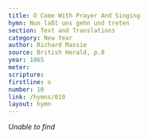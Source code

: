 ```yaml
---
title: O Come With Prayer And Singing
hymn: Nun laßt uns gehn und treten
section: Text and Translations
category: New Year
author: Richard Massie
source: British Herald, p.8
year: 1865
meter:
scripture:
firstline: o
number: 10
link: /hymns/010
layout: hymn
---
```


*Unable to find*


